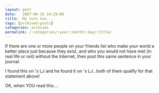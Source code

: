 ```yaml
---
layout: post
date:	2007-06-16 14:29:00
title:  My turn too....
tags: [archived-posts]
categories: archives
permalink: /:categories/:year/:month/:day/:title/
---
```

If there are one or more people on your friends list who make your world a better place just because they exist, and who you would not have met (in real life or not) without the Internet, then post this same sentence in your journal.

I found this on <LJ user="premkudva">'s LJ and he found it on <LJ user="idahoswede">'s LJ...both of them qualify for that statement above!

OK, when YOU read this....
